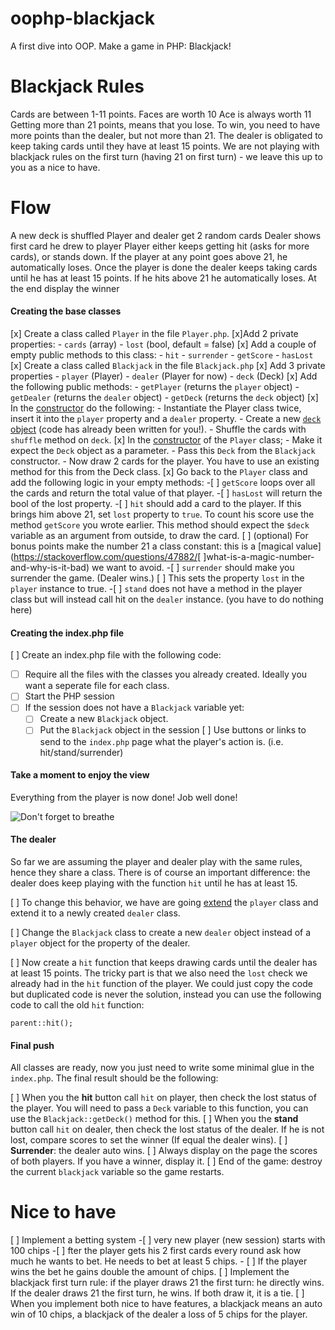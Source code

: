 # oophp-blackjack
A first dive into OOP. Make a game in PHP: Blackjack! 

# Blackjack Rules
Cards are between 1-11 points.
Faces are worth 10
Ace is always worth 11
Getting more than 21 points, means that you lose.
To win, you need to have more points than the dealer, but not more than 21.
The dealer is obligated to keep taking cards until they have at least 15 points.
We are not playing with blackjack rules on the first turn (having 21 on first turn) - we leave this up to you as a nice to have.

# Flow
A new deck is shuffled
Player and dealer get 2 random cards
Dealer shows first card he drew to player
Player either keeps getting hit (asks for more cards), or stands down.
If the player at any point goes above 21, he automatically loses.
Once the player is done the dealer keeps taking cards until he has at least 15 points. If he hits above 21 he automatically loses.
At the end display the winner

#### Creating the base classes
[x] Create a class called `Player` in the file `Player.php`.
[x]Add 2 private properties:
    - `cards` (array)
    - `lost` (bool, default = false)
[x] Add a couple of empty public methods to this class: 
	- `hit`
	- `surrender`
	- `getScore`
	- `hasLost`
[x] Create a class called `Blackjack` in the file `Blackjack.php`
[x] Add 3 private properties 
    - `player` (Player)
    - `dealer` (Player for now)
    - `deck`  (Deck)
[x] Add the following public methods:
    - `getPlayer` (returns the `player` object)
    - `getDealer` (returns the `dealer` object)
    - `getDeck` (returns the `deck` object)
[x] In the [constructor](https://www.php.net/manual/en/language.oop5.decon.php) do the following:
    - Instantiate the Player class twice, insert it into the `player` property and a `dealer` property.
    - Create a new [`deck` object](code/Deck.php) (code has already been written for you!).
    - Shuffle the cards with `shuffle` method on `deck`.
[x] In the [constructor](https://www.php.net/manual/en/language.oop5.decon.php) of the `Player` class;
    - Make it expect the `Deck` object as a parameter.
    - Pass this `Deck` from the `Blackjack` constructor.
    - Now draw 2 cards for the player. You have to use an existing method for this from the Deck class.
[x] Go back to the `Player` class and add the following logic in your empty methods:
    -[ ] `getScore` loops over all the cards and return the total value of that player.
    -[ ] `hasLost` will return the bool of the lost property.
    -[ ] `hit` should add a card to the player. If this brings him above 21, set `lost` property to `true`. To count his score use the method `getScore` you wrote earlier. This method should expect the `$deck` variable as an argument from outside, to draw the card.
     [ ]  (optional) For bonus points make the number 21 a class constant: this is a [magical value](https://stackoverflow.com/questions/47882/[ ]what-is-a-magic-number-and-why-is-it-bad) we want to avoid.
    -[ ] `surrender` should make you surrender the game. (Dealer wins.)
     [ ]  This sets the property `lost` in the `player` instance to true.
    -[ ] `stand` does not have a method in the player class but will instead call hit on the `dealer` instance. (you have to do nothing here)

#### Creating the index.php  file
[ ] Create an index.php file with the following code:
   -[ ] Require all the files with the classes you already created. Ideally you want a seperate file for each class.
   -[ ] Start the PHP session
   -[ ] If the session does not have a `Blackjack` variable yet: 
        - [ ] Create a new `Blackjack` object.
        - [ ] Put the `Blackjack` object in the session
[ ] Use buttons or links to send to the `index.php` page what the player's action is. (i.e. hit/stand/surrender)
    
#### Take a moment to enjoy the view
Everything from the player is now done! Job well done!

![Don't forget to breathe](resources/breath.jpg)

#### The dealer
So far we are assuming the player and dealer play with the same rules, hence they share a class. There is of course an important difference: the dealer does keep playing with the function `hit` until he has at least 15.

[ ]  To change this behavior, we have are going [extend](https://www.php.net/manual/en/language.oop5.inheritance.php) the `player` class and extend it to a newly created `dealer` class. 

[ ]  Change the `Blackjack` class to create a new `dealer` object instead of a `player` object for the property of the dealer. 

[ ]  Now create a `hit` function that keeps drawing cards until the dealer has at least 15 points. The tricky part is that we also need the `lost` check we already had in the `hit` function of the player. We could just copy the code but duplicated code is never the solution, instead you can use the following code to call the old `hit` function:

```parent::hit();```

#### Final push
All classes are ready, now you just need to write some minimal glue in the `index.php`. The final result should be the following:

[ ]  When you the **hit** button call `hit` on player, then check the lost status of the player.
    You will need to pass a `Deck` variable to this function, you can use the `Blackjack::getDeck()` method for this.
[ ] When you the **stand** button call `hit` on dealer, then check the lost status of the dealer. If he is not lost, compare scores to set the winner (If equal the dealer wins). 
[ ]  **Surrender**: the dealer auto wins.
[ ]  Always display on the page the scores of both players. If you have a winner, display it.
[ ]  End of the game: destroy the current `blackjack` variable so the game restarts.
    
# Nice to have
[ ]  Implement a betting system
    -[ ]  very new player (new session) starts with 100 chips
    -[ ]  fter the player gets his 2 first cards every round ask how much he wants to bet. He needs to bet at least 5 chips. 
     - [ ]  If the player wins the bet he gains double the amount of chips.
[ ]  Implement the blackjack first turn rule: if the player draws 21 the first turn: he directly wins. If the dealer draws 21 the first turn, he wins. If both draw it, it is a tie. 
   [ ]  When you implement both nice to have features, a blackjack means an auto win of 10 chips, a blackjack of the dealer a loss of 5 chips for the player.
    
